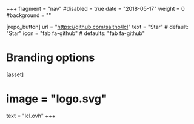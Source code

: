 +++
fragment = "nav"
#disabled = true
date = "2018-05-17"
weight = 0
#background = ""

[repo_button]
  url = "https://github.com/saitho/lcl"
  text = "Star" # default: "Star"
  icon = "fab fa-github" # defaults: "fab fa-github"

# Branding options
[asset]
#  image = "logo.svg"
  text = "lcl.ovh"
+++

